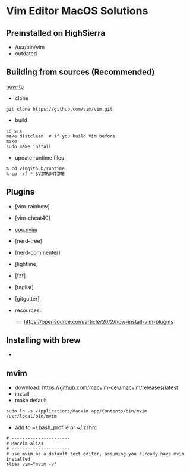 # Vim Editor MacOS Solutions

## Preinstalled on HighSierra

- /usr/bin/vim
- outdated

## Building from sources (Recommended)

[how-to](https://www.vim.org/git.php)

- clone 
```
git clone https://github.com/vim/vim.git
```
- build
```
cd src
make distclean  # if you build Vim before
make
sudo make install
```
- update runtime files
```
% cd vimgithub/runtime
% cp -rf * $VIMRUNTIME
```
## Plugins
- [vim-rainbow]
- [vim-cheat40]
- [coc.nvim](https://github.com/neoclide/coc.nvim)
- [nerd-tree]
- [nerd-commenter]
- [lightline]
- [fzf]
- [taglist]
- [gitgutter]

- resources:
  - https://opensource.com/article/20/2/how-install-vim-plugins
  


## Installing with brew

- 

## mvim

- download: https://github.com/macvim-dev/macvim/releases/latest
- install
- make default
```
sudo ln -s /Applications/MacVim.app/Contents/bin/mvim /usr/local/bin/mvim
```
- add to ~/.bash_profile or ~/.zshrc
```
# ----------------------
# MacVim alias
# ----------------------
# use mvim as a default text editor, assuming you already have mvim installed
alias vim="mvim -v" 
```
